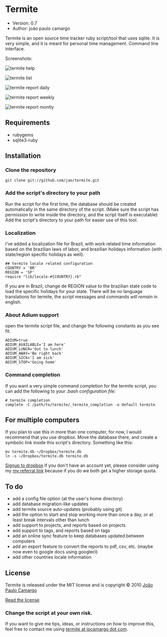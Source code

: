 # Termite

* Version: 0.7
* Author: joão paulo camargo

Termite is an open source time tracker ruby script/tool that uses sqlite. It is very simple, and it is meant for personal time management.
Command line interface.

Screenshots:

![termite help](http://cl.ly/wiR/content)

![termite list](http://cl.ly/wtv/content)

![termite report daily](http://cl.ly/xsh/content)

![termite report weekly](http://cl.ly/xpJ/content)

![termite report montly](http://cl.ly/x41/content)

## Requirements

* rubygems
* sqlite3-ruby

## Installation

### Clone the repository

    git clone git://github.com/jao/termite.git
 
### Add the script's directory to your path

Run the script for the first time, the database should be created automatically in the same directory of the script. (Make sure the script has permission to write inside the directory, and the script itself is executable)
Add the script's directory to your path for easier use of this tool.

### Localization

I've added a localization file for Brazil, with work related time information based on the brazilian laws of labor, and brazilian holidays information (with state/region specific holidays as well).

    ## termite locale related configuration
    COUNTRY = 'BR'
    REGION = 'SP'
    require "lib/locale-#{COUNTRY}.rb"

If you are in Brazil, change de REGION value to the brazilian state code to load the specific holidays for your state.
There will be *no* language translations for termite, the script messages and commands *will remain* in english.

### About Adium support

open the termite script file, and change the following constants as you see fit.

    ADIUM=true
    ADIUM_AVAILABLE='I am here'
    ADIUM_LUNCH='Out to lunch'
    ADIUM_AWAY='Be right back'
    ADIUM_SICK='I am sick'
    ADIUM_STOP='Going home'

### Command completion

If you want a very simple command completion for the termite script, you can add the following to your _.bash configuration file_:

    # termite completion
    complete -C /path/to/termite/_termite_completion -o default termite

## For multiple computers

If you plan to use this in more than one computer, for now, I would recommend that you use dropbox. Move the database there, and create a symbolic link inside this script's directory.
Something like this:

    mv termite.db ~/Dropbox/termite.db
    ln -s ~/Dropbox/termite.db termite.db

[Signup to dropbox](https://www.dropbox.com/referrals/NTIyMDkwMTA5) if you don't have an account yet, please consider using my [my referral link](https://www.dropbox.com/referrals/NTIyMDkwMTA5) because if you do we both get a higher storage quota.

## To do

* add a config file option (at the user's home directory)
* add database migration-like updates
* add termite source auto-updates (probably using git)
* add the option to start and stop working more than once a day, or at least break intervals other than lunch
* add support to projects, and reports based on projects
* add support to tags, and reports based on tags
* add an online sync feature to keep databases updated between computers
* add an export feature to convert the reports to pdf, csv, etc. (maybe now even to google docs using googlecl)
* add other countries locale information

## License

Termite is released under the MIT license and is copyright © 2010 [João Paulo Camargo](http://jpcamargo.com)

[Read the license](http://github.com/jao/termite/master/license.md)

### Change the script at your own risk.

If you want to give me tips, ideas, or instructions on how to improve this, feel free to contact me using [termite at jpcamargo dot com](mailto:termite@jpcamargo.com).
